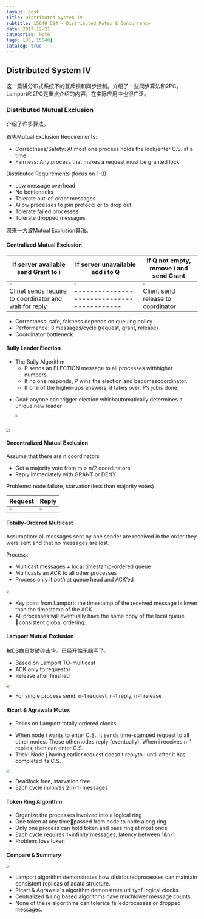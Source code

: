 ```yaml
---
layout: post
title: Distributed System IV
subtitle: 15640 DS4 - Distributed Mutex & Concurrency
date: 2017-12-21
categories: Note
tags: [DS, 15640]
catalog: true
---
```


## Distributed System IV

这一篇讲分布式系统下的互斥锁和同步控制。介绍了一些同步算法和2PC。Lamport和2PC是重点介绍的内容，在实际应用中也很广泛。

### Distributed Mutual Exclusion

介绍了许多算法。

首先Mutual Exclusion Requirements:

* Correctness/Safety: At most one process holds the lock/enter C.S. at a time
* Fairness: Any process that makes a request must be granted lock

Distributed Requirements (focus on 1-3):

* Low message overhead
* No bottlenecks
* Tolerate out-of-order messages
* Allow processes to join protocol or to drop out
* Tolerate failed processes
* Tolerate dropped messages

袭来一大波Mutual Exclusion算法。

#### Centralized Mutual Exclusion

| If server available send Grant to i      | If server unavailable add i to Q         | If Q not empty, remove i and send Grant  |
| ---------------------------------------- | ---------------------------------------- | ---------------------------------------- |
| <img src="https://raw.githubusercontent.com/YijiaJin/Plot/master/central1.png" style="zoom:40%"> | <img src="https://raw.githubusercontent.com/YijiaJin/Plot/master/central2.png" style="zoom:40%"> | <img src="https://raw.githubusercontent.com/YijiaJin/Plot/master/central3.png" style="zoom:40%"> |
| Clinet sends require to coordinator and wait for reply | ------------------------------------------ | Client send release to coordinator       |

* Correctness: safe, fairness depends on queuing policy
* Performance: 3 messages/cycle (request, grant, release)
* Coordinator bottleneck

#### Bully Leader Election

* The Bully Algorithm
  * P sends an ELECTION message to all processes withhigher numbers.
  * If no one responds, P wins the election and becomescoordinator.
  * If one of the higher-ups answers, it takes over. P’s jobis done.

- Goal: anyone can trigger election whichautomatically determines a unique new leader

  <img src="https://raw.githubusercontent.com/YijiaJin/Plot/master/bully1.png" style="zoom:40%">

​				
<img src="https://raw.githubusercontent.com/YijiaJin/Plot/master/bully2.png" style="zoom:55%">

#### Decentralized Mutual Exclusion

Assume that there are n coordinators

* Get a majority vote from m > n/2 coordinators
* Reply immediately with GRANT or DENY

Problems: node failure, starvation(less than majority votes)

| Request                                  | Reply                                    |
| ---------------------------------------- | ---------------------------------------- |
| <img src="https://raw.githubusercontent.com/YijiaJin/Plot/master/decentral1.png" style="zoom:40%"> | <img src="https://raw.githubusercontent.com/YijiaJin/Plot/master/decentral2.png" style="zoom:40%"> |

#### Totally-Ordered Multicast

Assumption: all messages sent by one sender are received in the order they were sent and that no messages are lost.

Process:

* Multicast messages + local timestamp-ordered queue
* Multicasts an ACK to all other processes
* Process only if *both* at queue head and ACK’ed


<img src="https://raw.githubusercontent.com/YijiaJin/Plot/master/totally.png" style="zoom:50%">				
​			

- Key point from Lamport: the timestamp of the received message is lower than the timestamp of the ACK.
- All processes will eventually have the same copy of the local queue consistent global ordering.		

#### Lamport Mutual Exclusion

被DS白日梦破碎击垮。已经开始无脑写了。

* Based on Lamport TO-multicast
* ACK only to requestor
* Release after finished

<img src="https://raw.githubusercontent.com/YijiaJin/Plot/master/lampotmutex.png" style="zoom:50%">

* For single process send: n-1 request, n-1 reply, n-1 release

#### 	Ricart & Agrawala Mutex

* Relies on Lamport totally ordered clocks.

- When node i wants to enter C.S., it sends time-stamped request to all other nodes. These othernodes reply (eventually). When i receives n-1 replies, then can enter C.S.
- Trick: Node j having earlier request doesn't replyto i until after it has completed its C.S.

<img src="https://raw.githubusercontent.com/YijiaJin/Plot/master/ricard.png" style="zoom:50%">

* Deadlock free, starvation free
* Each cycle involves 2(n-1) messages

#### Token Ring Algorithm

- Organize the processes involved into a logical ring
- One token at any timepassed from node to node along ring
- Only one process can hold token and pass ring at most once
- Each cycle requires 1~infinity messages, latency between 1&n-1
- Problem: loss token				

#### Compare & Summary

<img src="https://raw.githubusercontent.com/YijiaJin/Plot/master/compare.png" style="zoom:50%">

* Lamport algorithm demonstrates how distributedprocesses can maintain consistent replicas of adata structure. 
* Ricart & Agrawala's algorithm demonstrate utilityof logical clocks. 
* Centralized & ring based algorithms have muchlower message counts. 
* None of these algorithms can tolerate failedprocesses or dropped messages.

​		
​					
​			
​		
​	

​		